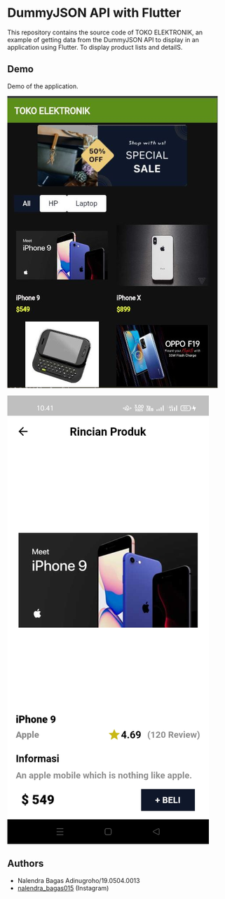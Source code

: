 # DummyJSON API with Flutter

This repository contains the source code of TOKO ELEKTRONIK, an example of getting data from the DummyJSON API to display in an application using Flutter. To display product lists and detailS.


## Demo

Demo of the application.


![Logo](https://github.com/Nalendra015/Nalendra_JSON/blob/main/hal_depan.JPG)

![Logo](https://raw.githubusercontent.com/nurulfurqon18/flutter_dummyjson/main/2.jpg)



## Authors

- Nalendra  Bagas Adinugroho/19.0504.0013
- [nalendra_bagas015](https://www.instagram.com/nalendra_bagas015/) (Instagram) 
